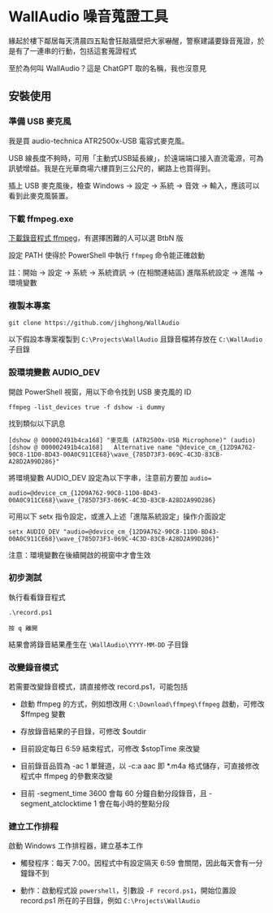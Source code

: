 WallAudio 噪音蒐證工具
=====================

緣起於樓下鄰居每天清晨四五點會狂敲牆壁把大家嚇醒，警察建議要錄音蒐證，於是有了一連串的行動，包括這套蒐證程式

至於為何叫 WallAudio？這是 ChatGPT 取的名稱，我也沒意見

安裝使用
--------

### 準備 USB 麥克風

我是買 audio-technica ATR2500x-USB 電容式麥克風。

USB 線長度不夠時，可用「主動式USB延長線」，於遠端端口接入直流電源，可為訊號增益。我是在光華商場六樓買到三公尺的，網路上也買得到。

插上 USB 麥克風後，檢查 Windows -> 設定 -> 系統 -> 音效 -> 輸入，應該可以看到此麥克風裝置。

### 下載 ffmpeg.exe

[下載錄音程式 ffmpeg](https://www.ffmpeg.org/download.html)，有選擇困難的人可以選 BtbN 版

設定 PATH 使得於 PowerShell 中執行 `ffmpeg` 命令能正確啟動

註：開始 -> 設定 -> 系統 -> 系統資訊 -> (在相關連結區) 進階系統設定 -> 進階 -> 環境變數

### 複製本專案

    git clone https://github.com/jihghong/WallAudio

以下假設本專案複製到 `C:\Projects\WallAudio` 且錄音檔將存放在 `C:\WallAudio` 子目錄

### 設環境變數 AUDIO_DEV

開啟 PowerShell 視窗，用以下命令找到 USB 麥克風的 ID

    ffmpeg -list_devices true -f dshow -i dummy

找到類似以下訊息

    [dshow @ 000002491b4ca168] "麥克風 (ATR2500x-USB Microphone)" (audio)
    [dshow @ 000002491b4ca168]   Alternative name "@device_cm_{12D9A762-90C8-11D0-BD43-00A0C911CE68}\wave_{785D73F3-069C-4C3D-83CB-A28D2A99D286}"

將環境變數 AUDIO_DEV 設定為以下字串，注意前方要加 `audio=`

    audio=@device_cm_{12D9A762-90C8-11D0-BD43-00A0C911CE68}\wave_{785D73F3-069C-4C3D-83CB-A28D2A99D286}

可用以下 setx 指令設定，或進入上述「進階系統設定」操作介面設定

    setx AUDIO_DEV "audio=@device_cm_{12D9A762-90C8-11D0-BD43-00A0C911CE68}\wave_{785D73F3-069C-4C3D-83CB-A28D2A99D286}"

注意：環境變數在後續開啟的視窗中才會生效

### 初步測試

執行看看錄音程式

    .\record.ps1

    按 q 離開

結果會將錄音結果產生在 `\WallAudio\YYYY-MM-DD` 子目錄

### 改變錄音模式

若需要改變錄音模式，請直接修改 record.ps1，可能包括

* 啟動 ffmpeg 的方式，例如想改用 `C:\Download\ffmpeg\ffmpeg` 啟動，可修改 $ffmpeg 變數

* 存放錄音結果的子目錄，可修改 $outdir

* 目前設定每日 6:59 結束程式，可修改 $stopTime 來改變

* 目前錄音品質為 -ac 1 單聲道，以 -c:a aac 即 *.m4a 格式儲存，可直接修改程式中 ffmpeg 的參數來改變

* 目前 -segment_time 3600 會每 60 分鐘自動分段錄音，且 -segment_atclocktime 1 會在每小時的整點分段

### 建立工作排程

啟動 Windows 工作排程器，建立基本工作

* 觸發程序：每天 7:00。因程式中有設定隔天 6:59 會關閉，因此每天會有一分鐘錄不到

* 動作：啟動程式設 `powershell`，引數設 `-F record.ps1`，開始位置設 record.ps1 所在的子目錄，例如 `C:\Projects\WallAudio`
